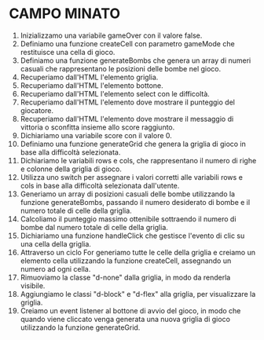 # CAMPO MINATO

1. Inizializzamo una variabile gameOver con il valore false.
2. Definiamo una funzione createCell con parametro gameMode che restituisce una cella di gioco.
3. Definiamo una funzione generateBombs che genera un array di numeri casuali che rappresentano le posizioni delle bombe nel gioco.
4. Recuperiamo dall'HTML l'elemento griglia.
5. Recuperiamo dall'HTML l'elemento bottone.
6. Recuperiamo dall'HTML l'elemento select con le difficoltà.
7. Recuperiamo dall'HTML l'elemento dove mostrare il punteggio del giocatore.
8. Recuperiamo dall'HTML l'elemento dove mostrare il messaggio di vittoria o sconfitta insieme allo score raggiunto.
9. Dichiariamo una variabile score con il valore 0.
10. Definiamo una funzione generateGrid che genera la griglia di gioco in base alla difficoltà selezionata.
11. Dichiariamo le variabili rows e cols, che rappresentano il numero di righe e colonne della griglia di gioco.
12. Utilizza uno switch per assegnare i valori corretti alle variabili rows e cols in base alla difficoltà selezionata dall'utente.
14. Generiamo un array di posizioni casuali delle bombe utilizzando la funzione generateBombs, passando il numero desiderato di bombe e il numero totale di celle della griglia.
15. Calcoliamo il punteggio massimo ottenibile sottraendo il numero di bombe dal numero totale di celle della griglia.
16. Dichiariamo una funzione handleClick che gestisce l'evento di clic su una cella della griglia.
17. Attraverso un ciclo For generiamo tutte le celle della griglia e creiamo un elemento cella utilizzando la funzione createCell, assegnando un numero ad ogni cella.
18. Rimuoviamo la classe "d-none" dalla griglia, in modo da renderla visibile.
19. Aggiungiamo le classi "d-block" e "d-flex" alla griglia, per visualizzare la griglia.
20. Creiamo un event listener al bottone di avvio del gioco, in modo che quando viene cliccato venga generata una nuova griglia di gioco utilizzando la funzione generateGrid.